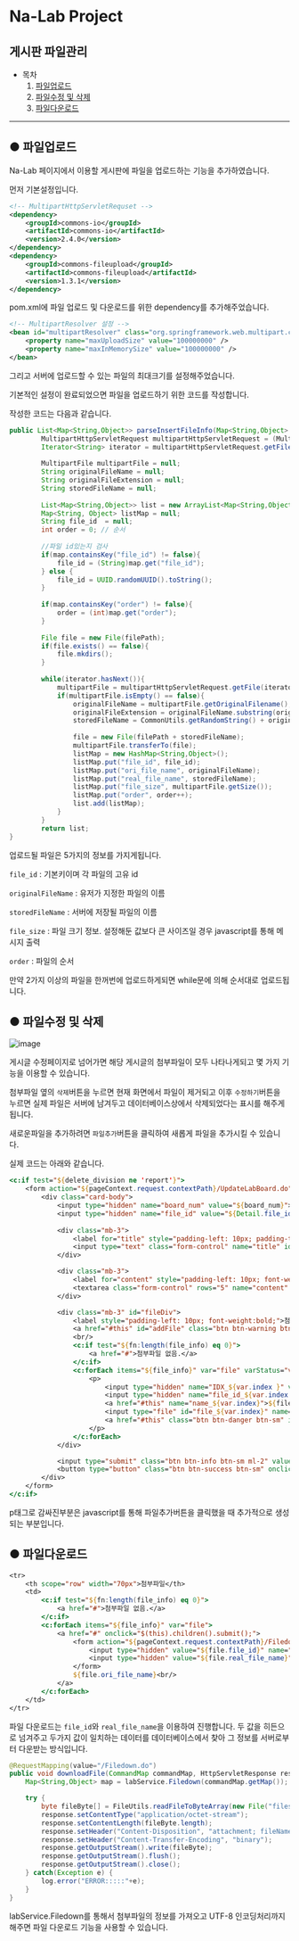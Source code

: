 # Na-Lab Project



## 게시판 파일관리



* 목차
  1. [파일업로드](#up)
  2. [파일수정 및 삭제](#mod)
  3. [파일다운로드](#down)

-----------------------



<h2>
    <div id="up">●  파일업로드</div>
</h2>

Na-Lab 페이지에서 이용할 게시판에 파일을 업로드하는 기능을 추가하였습니다.



먼저 기본설정입니다.

```xml
<!-- MultipartHttpServletRequset -->
<dependency>
	<groupId>commons-io</groupId>
	<artifactId>commons-io</artifactId>
	<version>2.4.0</version>
</dependency>
<dependency>
	<groupId>commons-fileupload</groupId>
	<artifactId>commons-fileupload</artifactId>
	<version>1.3.1</version>
</dependency>
```

pom.xml에 파일 업로드 및 다운로드를 위한 dependency를 추가해주었습니다.

```xml
<!-- MultipartResolver 설정 -->
<bean id="multipartResolver" class="org.springframework.web.multipart.commons.CommonsMultipartResolver">
	<property name="maxUploadSize" value="100000000" />
	<property name="maxInMemorySize" value="100000000" />
</bean>
```

그리고 서버에 업로드할 수 있는 파일의 최대크기를 설정해주었습니다.





기본적인 설정이 완료되었으면 파일을 업로드하기 위한 코드를 작성합니다.

작성한 코드는 다음과 같습니다.

```java
public List<Map<String,Object>> parseInsertFileInfo(Map<String,Object> map, HttpServletRequest request, String filePath) throws Exception{
		MultipartHttpServletRequest multipartHttpServletRequest = (MultipartHttpServletRequest)request;
    	Iterator<String> iterator = multipartHttpServletRequest.getFileNames();
    	
    	MultipartFile multipartFile = null;
    	String originalFileName = null;
    	String originalFileExtension = null;
    	String storedFileName = null;
    	
    	List<Map<String,Object>> list = new ArrayList<Map<String,Object>>();
        Map<String, Object> listMap = null; 
        String file_id  = null;
        int order = 0; // 순서
        
        //파일 id있는지 검사
        if(map.containsKey("file_id") != false){
        	file_id = (String)map.get("file_id");
        } else {
        	file_id = UUID.randomUUID().toString();
        }
        
        if(map.containsKey("order") != false){
        	order = (int)map.get("order");
        }
        
        File file = new File(filePath);
        if(file.exists() == false){
        	file.mkdirs();
        }
        
        while(iterator.hasNext()){
        	multipartFile = multipartHttpServletRequest.getFile(iterator.next());
        	if(multipartFile.isEmpty() == false){
        		originalFileName = multipartFile.getOriginalFilename();
        		originalFileExtension = originalFileName.substring(originalFileName.lastIndexOf("."));
        		storedFileName = CommonUtils.getRandomString() + originalFileExtension;
        		
        		file = new File(filePath + storedFileName);
        		multipartFile.transferTo(file);
        		listMap = new HashMap<String,Object>();
        		listMap.put("file_id", file_id);
        		listMap.put("ori_file_name", originalFileName);
        		listMap.put("real_file_name", storedFileName);
        		listMap.put("file_size", multipartFile.getSize());
        		listMap.put("order", order++);
        		list.add(listMap);
        	}
        }
		return list;
}
```

업로드될 파일은 5가지의 정보를 가지게됩니다.

`file_id` : 기본키이며 각 파일의 고유 id

`originalFileName` : 유저가 지정한 파일의 이름

`storedFileName` : 서버에 저장될 파일의 이름

`file_size` : 파일 크기 정보. 설정해둔 값보다 큰 사이즈일 경우 javascript를 통해 메시지 출력

`order` : 파일의 순서



만약 2가지 이상의 파일을 한꺼번에 업로드하게되면 while문에 의해 순서대로 업로드됩니다.



<h2>
    <div id="mod">● 파일수정 및 삭제</div>
</h2>

![image](https://user-images.githubusercontent.com/78251137/106371569-4a2cb980-63a9-11eb-90be-3681908d8dba.png)



게시글 수정페이지로 넘어가면 해당 게시글의 첨부파일이 모두 나타나게되고 몇 가지 기능을 이용할 수 있습니다.

첨부파일 옆의 `삭제`버튼을 누르면 현재 화면에서 파일이 제거되고 이후 `수정하기`버튼을 누르면 실제 파일은 서버에 남겨두고 데이터베이스상에서 삭제되었다는 표시를 해주게됩니다.

새로운파일을 추가하려면 `파일추가`버튼을 클릭하여 새롭게 파일을 추가시킬 수 있습니다.

실제 코드는 아래와 같습니다.

```jsp
<c:if test="${delete_division ne 'report'}">
	<form action="${pageContext.request.contextPath}/UpdateLabBoard.do" method="post" name="fr" onsubmit="return checkform();" style="float:left;" enctype="multipart/form-data">
		<div class="card-body">
			<input type="hidden" name="board_num" value="${board_num}">
			<input type="hidden" name="file_id" value="${Detail.file_id}">
            
			<div class="mb-3">
				<label for="title" style="padding-left: 10px; padding-top: 5px; font-weight:bold;">제목</label>
				<input type="text" class="form-control" name="title" id="title" value="${title}">
			</div>

			<div class="mb-3">
				<label for="content" style="padding-left: 10px; font-weight:bold;">내용</label>
				<textarea class="form-control" rows="5" name="content" >${content}</textarea>
			</div>

			<div class="mb-3" id="fileDiv">
				<label style="padding-left: 10px; font-weight:bold;">첨부파일</label>
				<a href="#this" id="addFile" class="btn btn-warning btn-sm">파일추가</a>
				<br/>
				<c:if test="${fn:length(file_info) eq 0}">
					<a href="#">첨부파일 없음.</a>
				</c:if>
				<c:forEach items="${file_info}" var="file" varStatus="var">
					<p>
						<input type="hidden" name="IDX_${var.index }" value="${file.IDX}">
						<input type="hidden" name="file_id_${var.index }" value="${file.file_id}">
						<a href="#this" name="name_${var.index}">${file.ori_file_name}</a>
						<input type="file" id="file_${var.index}" name="file_${var.index}" style="display:none" onchange="checkFile(this)">
						<a href="#this" class="btn btn-danger btn-sm" id="delete_${var.index}" name="delete_${var.index}">삭제</a>
					</p>
				</c:forEach>
			</div>

			<input type="submit" class="btn btn-info btn-sm ml-2" value="수정하기">&nbsp;
			<button type="button" class="btn btn-success btn-sm" onclick="window.history.back();">돌아가기</button>
		</div>
	</form>
</c:if>
```

p태그로 감싸진부분은 javascript를 통해 파일추가버튼을 클릭했을 때 추가적으로 생성되는 부분입니다. 



<h2>
    <div id="down">● 파일다운로드</div>
</h2>

```jsp
<tr>
	<th scope="row" width="70px">첨부파일</th>
	<td>
		<c:if test="${fn:length(file_info) eq 0}">
			<a href="#">첨부파일 없음.</a>
		</c:if>
		<c:forEach items="${file_info}" var="file">
			<a href="#" onclick="$(this).children().submit();">
				<form action="${pageContext.request.contextPath}/Filedown.do" method="post" style="display:none;">
					<input type="hidden" value="${file.file_id}" name="file_id">
					<input type="hidden" value="${file.real_file_name}" name="real_file_name">
				</form>
				${file.ori_file_name}<br/>
			</a>
		</c:forEach>
	</td>
</tr>
```

파일 다운로드는 `file_id`와 `real_file_name`을 이용하여 진행합니다. 두 값을 히든으로 넘겨주고 두가지 값이 일치하는 데이터를 데이터베이스에서 찾아 그 정보를 서버로부터 다운받는 방식입니다.



```java
@RequestMapping(value="/Filedown.do")
public void downloadFile(CommandMap commandMap, HttpServletResponse response) throws Exception{
	Map<String,Object> map = labService.Filedown(commandMap.getMap());

	try {
		byte fileByte[] = FileUtils.readFileToByteArray(new File("files/file" + map.get("real_file_name")));
		response.setContentType("application/octet-stream");
		response.setContentLength(fileByte.length);
		response.setHeader("Content-Disposition", "attachment; fileName=\"" + URLEncoder.encode((String) map.get("ori_file_name"), "UTF-8") + "\";");
		response.setHeader("Content-Transfer-Encoding", "binary");
		response.getOutputStream().write(fileByte);
		response.getOutputStream().flush();
		response.getOutputStream().close();
	} catch(Exception e) {
		log.error("ERROR:::::"+e);
	}
}
```

labService.Filedown를 통해서 첨부파일의 정보를 가져오고 UTF-8 인코딩처리까지 해주면 파일 다운로드 기능을 사용할 수 있습니다.

